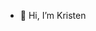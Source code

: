 - 👋 Hi, I’m Kristen


<!---
kkristen99/kkristen99 is a ✨ special ✨ repository because its `README.md` (this file) appears on your GitHub profile.
You can click the Preview link to take a look at your changes.
--->
